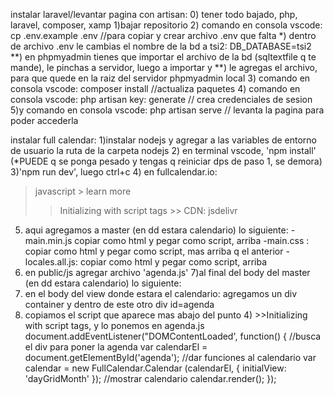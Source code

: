 instalar laravel/levantar pagina con artisan:
0) tener todo bajado, php, laravel, composer, xamp
1)bajar repositorio
2) comando en consola vscode: cp .env.example .env //para copiar y crear archivo .env que falta
*) dentro de archivo .env le cambias el nombre de la bd a tsi2: DB_DATABASE=tsi2
**) en phpmyadmin tienes que importar el archivo de la bd (sqltextfile q te mande), le pinchas a servidor, luego a importar y **) le agregas el archivo, para que quede en la raiz del servidor phpmyadmin local
3) comando en consola vscode: composer install
//actualiza paquetes
4) comando en consola vscode: php artisan key: generate // crea credenciales de sesion
5)y comando en consola vscode: php artisan serve // levanta la pagina para poder accederla



instalar full calendar:
1)instalar nodejs y agregar a las variables de entorno de usuario la ruta de la carpeta nodejs
2) en terminal vscode, 'npm install' (*PUEDE q se ponga pesado y tengas q reiniciar dps de paso 1, se demora) 3)'npm run dev', luego ctrl+c
4) en fullcalendar.io:
> javascript > learn more
>>Initializing with script tags >> CDN: jsdelivr
5) aqui agregamos a master (en dd estara calendario) lo siguiente:
-main.min.js copiar como html y pegar como script, arriba
-main.css : copiar como html y pegar como script, mas arriba q el anterior -locales.all.js: copiar como html y pegar como script, arriba
6) en public/js agregar archivo 'agenda.js'
7)al final del body del master (en dd estara calendario) lo siguiente: <script src="{{ asset('js/agenda.js')}}" defer></script>
8) en el body del view donde estara el calendario:
agregamos un div container y dentro de este otro div id=agenda
9) copiamos el script que aparece mas abajo del punto 4) >>Initializing with script tags, y lo ponemos en agenda.js
document.addEventListener("DOMContentLoaded', function() {
//busca el div para poner la agenda
var calendarEl = document.getElementById('agenda');
//dar funciones al calendario
var calendar = new FullCalendar.Calendar (calendarEl, { initialView: 'dayGridMonth'
});
//mostrar calendario
calendar.render();
});

